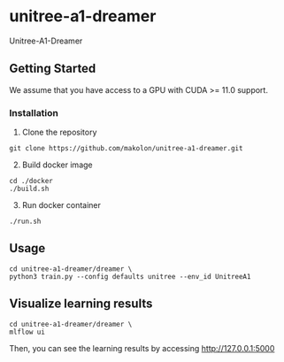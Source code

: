 # unitree-a1-dreamer
Unitree-A1-Dreamer

## Getting Started
We assume that you have access to a GPU with CUDA >= 11.0 support.
### Installation
1. Clone the repository
```
git clone https://github.com/makolon/unitree-a1-dreamer.git
```
2. Build docker image
```
cd ./docker
./build.sh
```
3. Run docker container
```
./run.sh
```

## Usage
```
cd unitree-a1-dreamer/dreamer \
python3 train.py --config defaults unitree --env_id UnitreeA1
```

## Visualize learning results
```
cd unitree-a1-dreamer/dreamer \
mlflow ui
```
Then, you can see the learning results by accessing http://127.0.0.1:5000

